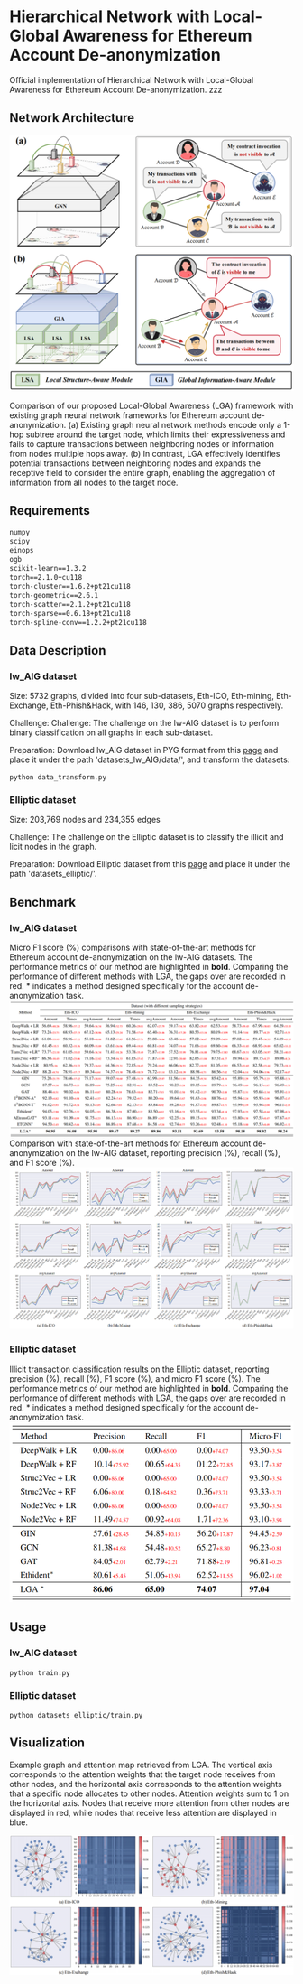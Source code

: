 # Hierarchical Network with Local-Global Awareness for Ethereum Account De-anonymization


Official implementation of Hierarchical Network with Local-Global Awareness for Ethereum Account De-anonymization. zzz

## Network Architecture

![Overview](./figures/overview.png)

Comparison of our proposed Local-Global Awareness (LGA) framework with existing graph neural network frameworks for Ethereum account
de-anonymization. (a) Existing graph neural network methods encode only a
1-hop subtree around the target node, which limits their expressiveness and
fails to capture transactions between neighboring nodes or information from
nodes multiple hops away. (b) In contrast, LGA effectively identifies potential
transactions between neighboring nodes and expands the receptive field to
consider the entire graph, enabling the aggregation of information from all
nodes to the target node.

## Requirements

```
numpy
scipy
einops
ogb
scikit-learn==1.3.2
torch==2.1.0+cu118
torch-cluster==1.6.2+pt21cu118
torch-geometric==2.6.1
torch-scatter==2.1.2+pt21cu118
torch-sparse==0.6.18+pt21cu118
torch-spline-conv==1.2.2+pt21cu118
```

## Data Description
### lw_AIG dataset

Size: 5732 graphs, divided into four sub-datasets, Eth-ICO, Eth-mining, Eth-Exchange, Eth-Phish&Hack, with 146, 130, 386, 5070 graphs respectively.

Challenge: Challenge: The challenge on the lw-AIG dataset is to perform binary classification on all graphs in each sub-dataset.

Preparation:  Download lw_AIG dataset in PYG format from this [page](https://jjzhou.notion.site/Ethident-Data-861199675dc7454eb36157eeee09cf5b) and place it under the path 'datasets_lw_AIG/data/', and transform the datasets:
```
python data_transform.py
```

### Elliptic dataset

Size: 203,769 nodes and 234,355 edges

Challenge: The challenge on the Elliptic dataset is to classify the illicit and licit nodes in the graph.

Preparation: Download Elliptic dataset from this [page](https://www.kaggle.com/datasets/ellipticco/elliptic-data-set) and place it under the path 'datasets_elliptic/'.

## Benchmark
### lw_AIG dataset
Micro F1 score (%) comparisons with state-of-the-art methods for Ethereum account de-anonymization on the lw-AIG datasets. The performance metrics of our method are highlighted in **bold**. Comparing the performance of different methods with LGA, the gaps over are recorded in red. * indicates a method designed specifically for the account de-anonymization task.
![Benchmark](./figures/benchmark1.png)
Comparison with state-of-the-art methods for Ethereum account de-anonymization on the lw-AIG dataset, reporting precision (%), recall (%), and F1 score (%). 
![Benchmark](./figures/benchmark2.png)

### Elliptic dataset


Illicit transaction classification results on the Elliptic dataset, reporting precision (%), recall (%), F1 score (%), and micro F1 score (%). The performance metrics of our method are highlighted in **bold**. Comparing the performance of different methods with LGA, the gaps over are recorded in red. * indicates a method designed specifically for the account de-anonymization task.
![Benchmark](./figures/benchmark3.png)

## Usage

### lw_AIG dataset
```
python train.py
```

### Elliptic dataset
```
python datasets_elliptic/train.py
```

## Visualization
Example graph and attention map retrieved from LGA. The vertical axis corresponds to the attention weights that the target node receives from other nodes, and the horizontal axis corresponds to the attention weights that a specific node allocates to other nodes. Attention weights sum to 1 on the horizontal axis. Nodes that receive more attention from other nodes are displayed in red, while nodes that receive less attention are displayed in blue.

![Visualization](./figures/visualization.png)






